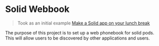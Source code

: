 # Solid Webbook

> Took as an initial example [Make a Solid app on your lunch break](https://solid.inrupt.com/docs/app-on-your-lunch-break)

The purpose of this project is to set up a web phonebook for solid pods. This will allow users to be discovered by other applications and users.
